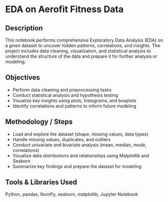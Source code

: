 # EDA on Aerofit Fitness Data

## Description  
This notebook performs comprehensive Exploratory Data Analysis (EDA) on a given dataset to uncover hidden patterns, correlations, and insights. The project includes data cleaning, visualization, and statistical analysis to understand the structure of the data and prepare it for further analysis or modeling.  


## Objectives  
- Perform data cleaning and preprocessing tasks  
- Conduct statistical analysis and hypothesis testing  
- Visualize key insights using plots, histograms, and boxplots  
- Identify correlations and patterns to inform future modeling

## Methodology / Steps  
- Load and explore the dataset (shape, missing values, data types)  
- Handle missing values, duplicates, and outliers  
- Conduct univariate and bivariate analysis (mean, median, mode, correlations)  
- Visualize data distributions and relationships using Matplotlib and Seaborn  
- Summarize key findings and prepare the dataset for modeling  

## Tools & Libraries Used  
Python, pandas, NumPy, seaborn, matplotlib, Jupyter Notebook

